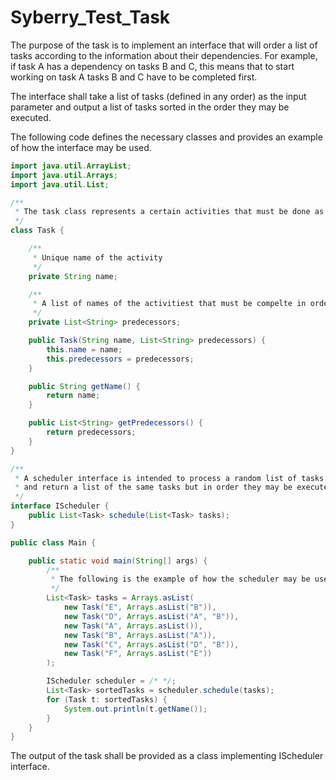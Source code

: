 # Syberry_Test_Task

The purpose of the task is to implement an interface that will order a list of tasks according to the information about their dependencies. For example, if task A has a dependency on tasks B and C, this means that to start working on task A tasks B and C have to be completed first.

The interface shall take a list of tasks (defined in any order) as the input parameter and output a list of tasks sorted in the order they may be executed.

The following code defines the necessary classes and provides an example of how the interface may be used.


```java
import java.util.ArrayList;
import java.util.Arrays;
import java.util.List;

/**
 * The task class represents a certain activities that must be done as the part of the project planning
 */
class Task {

    /**
     * Unique name of the activity
     */
    private String name;

    /**
     * A list of names of the activitiest that must be compelte in order to be able to start the current activity
     */
    private List<String> predecessors;

    public Task(String name, List<String> predecessors) {
        this.name = name;
        this.predecessors = predecessors;
    }

    public String getName() {
        return name;
    }

    public List<String> getPredecessors() {
        return predecessors;
    }
}

/**
 * A scheduler interface is intended to process a random list of tasks with the information of their predecessors
 * and return a list of the same tasks but in order they may be executed according to their dependencies
 */
interface IScheduler {
    public List<Task> schedule(List<Task> tasks);
}

public class Main {

    public static void main(String[] args) {
        /**
         * The following is the example of how the scheduler may be used
         */
        List<Task> tasks = Arrays.asList(
            new Task("E", Arrays.asList("B")),
            new Task("D", Arrays.asList("A", "B")),
            new Task("A", Arrays.asList()),
            new Task("B", Arrays.asList("A")),
            new Task("C", Arrays.asList("D", "B")),
            new Task("F", Arrays.asList("E"))
        );

        IScheduler scheduler = /* */;
        List<Task> sortedTasks = scheduler.schedule(tasks);
        for (Task t: sortedTasks) {
            System.out.println(t.getName());
        }
    }
}

```

The output of the task shall be provided as a class implementing IScheduler interface.
